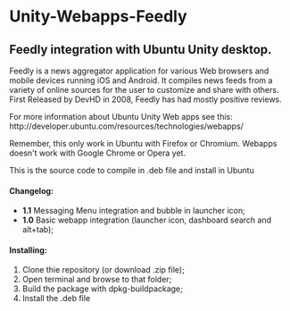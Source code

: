 Unity-Webapps-Feedly
===================

<h2>Feedly integration with Ubuntu Unity desktop.</h2>

<p>Feedly is a news aggregator application for various Web browsers and mobile devices running iOS and Android. It compiles news feeds from a variety of online sources for the user to customize and share with others. First Released by DevHD in 2008, Feedly has had mostly positive reviews.</p>

<p>For more information about Ubuntu Unity Web apps see this: http://developer.ubuntu.com/resources/technologies/webapps/</p>

<p>Remember, this only work in Ubuntu with Firefox or Chromium. Webapps doesn't work with Google Chrome or Opera yet.</p>

<p>This is the source code to compile in .deb file and install in Ubuntu</p>

<h4>Changelog:</h4>
<ul>
<li><strong>1.1</strong> Messaging Menu integration and bubble in launcher icon;</li>
<li><strong>1.0</strong> Basic webapp integration (launcher icon, dashboard search and alt+tab);</li>
</ul>

<h4>Installing:</h4>

<ol>
<li>Clone thie repository (or download .zip file);</li>
<li>Open terminal and browse to that folder;</li>
<li>Build the package with dpkg-buildpackage;</li>
<li>Install the .deb file</li>
</ol>
